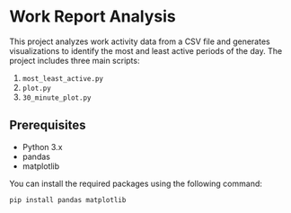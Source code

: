 # Work Report Analysis

This project analyzes work activity data from a CSV file and generates visualizations to identify the most and least active periods of the day. The project includes three main scripts:

1. `most_least_active.py`
2. `plot.py`
3. `30_minute_plot.py`

## Prerequisites

- Python 3.x
- pandas
- matplotlib

You can install the required packages using the following command:

```bash
pip install pandas matplotlib